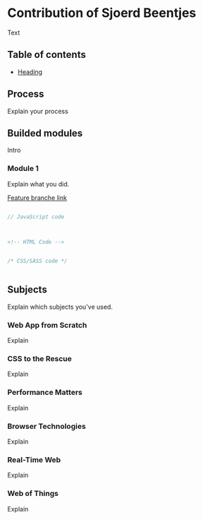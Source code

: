 # Contribution of Sjoerd Beentjes
Text

## Table of contents
* [Heading](#heading)

## Process
Explain your process

## Builded modules
Intro

### Module 1
Explain what you did.

[Feature branche link](#branche)

```javascript

// JavaScript code
  
```

```html

<!-- HTML Code -->

```

```css

/* CSS/SASS code */
  
```

## Subjects
Explain which subjects you've used.

### Web App from Scratch
Explain

### CSS to the Rescue
Explain 

### Performance Matters
Explain

### Browser Technologies
Explain

### Real-Time Web
Explain 

### Web of Things
Explain